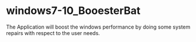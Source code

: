 # windows7-10_BooesterBat
The Application will boost the windows performance by doing some system repairs with respect to the user needs.
